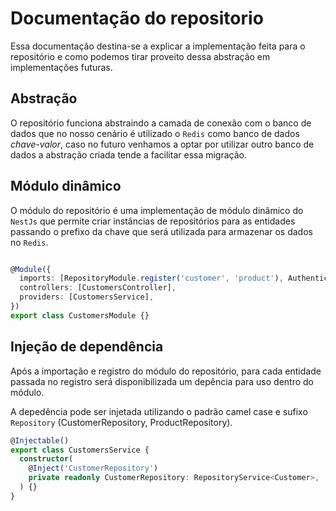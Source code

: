# Documentação do repositorio

Essa documentação destina-se a explicar a implementação feita para o repositório e como podemos tirar proveito dessa abstração em implementações futuras.

## Abstração

O repositório funciona abstraindo a camada de conexão com o banco de dados que no nosso cenário é utilizado o `Redis` como banco de dados *chave-valor*, caso no futuro venhamos a optar por utilizar outro banco de dados a abstração criada tende a facilitar essa migração.

## Módulo dinâmico

O módulo do repositório é uma implementação de módulo dinâmico do `NestJs` que permite criar instâncias de repositórios para as entidades passando o prefixo da chave que será utilizada para armazenar os dados no `Redis`.

```typescript

@Module({
  imports: [RepositoryModule.register('customer', 'product'), AuthenticationModule],
  controllers: [CustomersController],
  providers: [CustomersService],
})
export class CustomersModule {}
```

## Injeção de dependência

Após a importação e registro do módulo do repositório, para cada entidade passada no registro será disponibilizada um depência para uso dentro do módulo.

A depedência pode ser injetada utilizando o padrão camel case e sufixo `Repository` (CustomerRepository, ProductRepository).

```typescript
@Injectable()
export class CustomersService {
  constructor(
    @Inject('CustomerRepository')
    private readonly CustomerRepository: RepositoryService<Customer>,
  ) {}
}
```